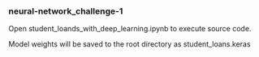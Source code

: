 ### neural-network_challenge-1
Open student_loands_with_deep_learning.ipynb to execute source code.

Model weights will be saved to the root directory as student_loans.keras 
